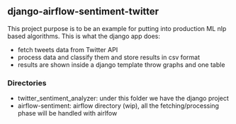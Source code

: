 ## django-airflow-sentiment-twitter

This project purpose is to be an example for putting into production ML nlp based algorithms. This is what the django app does:
- fetch tweets data from Twitter API
- process data and classify them and store results in csv format
- results are shown inside a django template throw graphs and one table


### Directories
- twitter_sentiment_analyzer: under this folder we have the django project
- airflow-sentiment: airflow directory (wip), all the fetching/processing phase will be handled with airlfow

